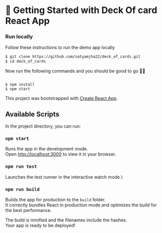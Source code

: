 # 🔖 Getting Started with Deck Of card React App

### **Run locally**

Follow these instructions to run the demo app locally

```sh
$ git clone https://github.com/satyamjha22/deck_of_cards.git
$ cd deck_of_cards
```

Now run the following commands and you should be good to go 💪🏼

```

$ npm install
$ npm start

```

This project was bootstrapped with [Create React App](https://github.com/facebook/create-react-app).

## Available Scripts

In the project directory, you can run:

### `npm start`

Runs the app in the development mode.\
Open [http://localhost:3000](http://localhost:3000) to view it in your browser.

### `npm run test`

Launches the test runner in the interactive watch mode.\

### `npm run build`

Builds the app for production to the `build` folder.\
It correctly bundles React in production mode and optimizes the build for the best performance.

The build is minified and the filenames include the hashes.\
Your app is ready to be deployed!

